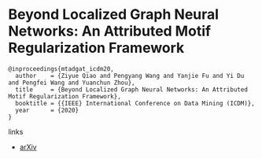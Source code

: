 # Beyond Localized Graph Neural Networks: An Attributed Motif Regularization Framework

```
@inproceedings{mtadgat_icdm20,
  author    = {Ziyue Qiao and Pengyang Wang and Yanjie Fu and Yi Du and Pengfei Wang and Yuanchun Zhou},
  title     = {Beyond Localized Graph Neural Networks: An Attributed Motif Regularization Framework},
  booktitle = {{IEEE} International Conference on Data Mining (ICDM)},
  year      = {2020}
}
```

links
- [arXiv](https://arxiv.org/abs/2009.02040)
